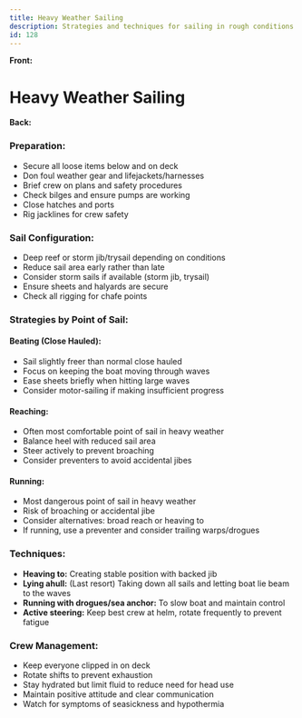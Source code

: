 ```yaml
---
title: Heavy Weather Sailing
description: Strategies and techniques for sailing in rough conditions
id: 128
---
```


**Front:**
# Heavy Weather Sailing

**Back:**
<div class="preparation-section">
  <h3>Preparation:</h3>
  <ul>
    <li>Secure all loose items below and on deck</li>
    <li>Don foul weather gear and lifejackets/harnesses</li>
    <li>Brief crew on plans and safety procedures</li>
    <li>Check bilges and ensure pumps are working</li>
    <li>Close hatches and ports</li>
    <li>Rig jacklines for crew safety</li>
  </ul>
</div>

<div class="sail-config-section">
  <h3>Sail Configuration:</h3>
  <ul>
    <li>Deep reef or storm jib/trysail depending on conditions</li>
    <li>Reduce sail area early rather than late</li>
    <li>Consider storm sails if available (storm jib, trysail)</li>
    <li>Ensure sheets and halyards are secure</li>
    <li>Check all rigging for chafe points</li>
  </ul>
</div>

<div class="strategies-section">
  <h3>Strategies by Point of Sail:</h3>

  <h4>Beating (Close Hauled):</h4>
  <ul>
    <li>Sail slightly freer than normal close hauled</li>
    <li>Focus on keeping the boat moving through waves</li>
    <li>Ease sheets briefly when hitting large waves</li>
    <li>Consider motor-sailing if making insufficient progress</li>
  </ul>

  <h4>Reaching:</h4>
  <ul>
    <li>Often most comfortable point of sail in heavy weather</li>
    <li>Balance heel with reduced sail area</li>
    <li>Steer actively to prevent broaching</li>
    <li>Consider preventers to avoid accidental jibes</li>
  </ul>

  <h4>Running:</h4>
  <ul>
    <li>Most dangerous point of sail in heavy weather</li>
    <li>Risk of broaching or accidental jibe</li>
    <li>Consider alternatives: broad reach or heaving to</li>
    <li>If running, use a preventer and consider trailing warps/drogues</li>
  </ul>
</div>

<div class="techniques-section">
  <h3>Techniques:</h3>
  <ul>
    <li><strong>Heaving to:</strong> Creating stable position with backed jib</li>
    <li><strong>Lying ahull:</strong> (Last resort) Taking down all sails and letting boat lie beam to the waves</li>
    <li><strong>Running with drogues/sea anchor:</strong> To slow boat and maintain control</li>
    <li><strong>Active steering:</strong> Keep best crew at helm, rotate frequently to prevent fatigue</li>
  </ul>
</div>

<div class="crew-section">
  <h3>Crew Management:</h3>
  <ul>
    <li>Keep everyone clipped in on deck</li>
    <li>Rotate shifts to prevent exhaustion</li>
    <li>Stay hydrated but limit fluid to reduce need for head use</li>
    <li>Maintain positive attitude and clear communication</li>
    <li>Watch for symptoms of seasickness and hypothermia</li>
  </ul>
</div>